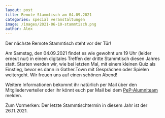 ```yaml
---
layout: post
title: Remote Stammtisch am 04.09.2021
categories: special veranstaltungen
image: /images/2021-06-10-stammtisch.png
author: Alex
---
```


Der nächste Remote Stammtisch steht vor der Tür!

Am Samstag, den 04.09.2021 findet es wie gewohnt um 19 Uhr (leider erneut nur) in einem digitales Treffen der dritte Stammtisch diesen Jahres statt. Starten werden wir, wie bei letzten Mal, mit einem kleinen Quiz als Einstieg, bevor es dann in Gather.Town mit Gesprächen oder Spielen weitergeht. Wir freuen uns auf einen schönen Abend!

Weitere Informationen bekommt ihr natürlich per Mail über den Mitgliederverteiler oder ihr könnt euch per Mail bei dem [PeP-Alumniteam](mailto:alumniarbeit@pep-dortmund.org) melden.

Zum Vormerken: Der letzte Stammtischtermin in diesem Jahr ist der 26.11.2021.
